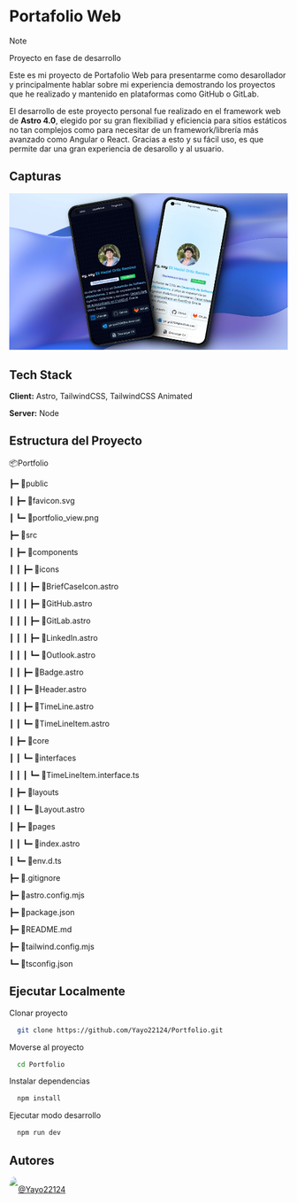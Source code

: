 
# Portafolio Web

>[!NOTE]
>Proyecto en fase de desarrollo

Este es mi proyecto de Portafolio Web para presentarme como desarollador y principalmente hablar sobre mi experiencia demostrando los proyectos que he realizado y mantenido en plataformas como GitHub o GitLab.

El desarrollo de este proyecto personal fue realizado en el framework web de **Astro 4.0**, elegido por su gran flexibiliad y eficiencia para sitios estáticos no tan complejos como para necesitar de un framework/librería más avanzado como Angular o React. Gracias a esto y su fácil uso, es que permite dar una gran experiencia de desarollo y al usuario.


## Capturas

![Portfolio_Main_View](./public/img/portfolio_mockup.png)


## Tech Stack

**Client:** Astro, TailwindCSS, TailwindCSS Animated

**Server:** Node

## Estructura del Proyecto

📦Portfolio

 ┣━ 📂public
 
 ┃ ┣━ 📜favicon.svg
 
 ┃ ┗━ 📜portfolio_view.png
 
 ┣━ 📂src
 
 ┃ ┣━ 📂components
 
 ┃ ┃ ┣━ 📂icons
 
 ┃ ┃ ┃ ┣━ 📜BriefCaseIcon.astro
 
 ┃ ┃ ┃ ┣━ 📜GitHub.astro
 
 ┃ ┃ ┃ ┣━ 📜GitLab.astro

 ┃ ┃ ┃ ┣━ 📜LinkedIn.astro
 
 ┃ ┃ ┃ ┗━ 📜Outlook.astro
 
 ┃ ┃ ┣━ 📜Badge.astro
 
 ┃ ┃ ┣━ 📜Header.astro
 
 ┃ ┃ ┣━ 📜TimeLine.astro
 
 ┃ ┃ ┗━ 📜TimeLineItem.astro
 
 ┃ ┣━ 📂core
 
 ┃ ┃ ┗━ 📂interfaces
 
 ┃ ┃ ┃ ┗━ 📜TimeLineItem.interface.ts
 
 ┃ ┣━ 📂layouts
 
 ┃ ┃ ┗━ 📜Layout.astro
 
 ┃ ┣━ 📂pages
 
 ┃ ┃ ┗━ 📜index.astro
 
 ┃ ┗━ 📜env.d.ts
 
 ┣━ 📜.gitignore
 
 ┣━ 📜astro.config.mjs
 
 ┣━ 📜package.json
 
 ┣━ 📜README.md
 
 ┣━ 📜tailwind.config.mjs
 
 ┗━ 📜tsconfig.json
 


## Ejecutar Localmente

Clonar proyecto

```bash
  git clone https://github.com/Yayo22124/Portfolio.git
```

Moverse al proyecto

```bash
  cd Portfolio
```

Instalar dependencias

```bash
  npm install
```

Ejecutar modo desarrollo

```bash
  npm run dev
```

## Autores

<div style="width: 80px; display: flex;">
  
  <img src="https://avatars.githubusercontent.com/Yayo22124" style="width: 80px;border-radius: 100%;"/>
  
  [@Yayo22124](https://www.github.com/Yayo22124)

</div> 
